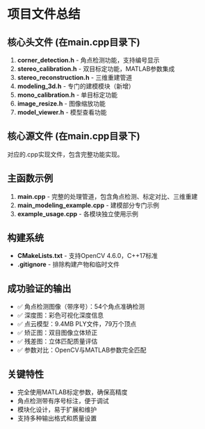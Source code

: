 # 项目文件总结

## 核心头文件 (在main.cpp目录下)
1. **corner_detection.h** - 角点检测功能，支持编号显示
2. **stereo_calibration.h** - 双目标定功能，MATLAB参数集成
3. **stereo_reconstruction.h** - 三维重建管道
4. **modeling_3d.h** - 专门的建模模块（新增）
5. **mono_calibration.h** - 单目标定功能
6. **image_resize.h** - 图像缩放功能
7. **model_viewer.h** - 模型查看功能

## 核心源文件 (在main.cpp目录下)
对应的.cpp实现文件，包含完整功能实现。

## 主函数示例
1. **main.cpp** - 完整的处理管道，包含角点检测、标定对比、三维重建
2. **main_modeling_example.cpp** - 建模部分专门示例
3. **example_usage.cpp** - 各模块独立使用示例

## 构建系统
- **CMakeLists.txt** - 支持OpenCV 4.6.0，C++17标准
- **.gitignore** - 排除构建产物和临时文件

## 成功验证的输出
- ✅ 角点检测图像（带序号）：54个角点准确检测
- ✅ 深度图：彩色可视化深度信息
- ✅ 点云模型：9.4MB PLY文件，79万个顶点
- ✅ 矫正图：双目图像立体矫正
- ✅ 残差图：立体匹配质量评估
- ✅ 参数对比：OpenCV与MATLAB参数完全匹配

## 关键特性
- 完全使用MATLAB标定参数，确保高精度
- 角点检测带有序号标注，便于调试
- 模块化设计，易于扩展和维护
- 支持多种输出格式和质量设置